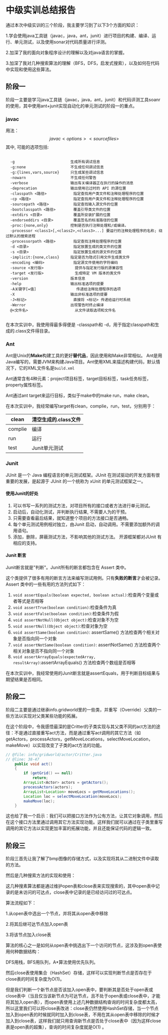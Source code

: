 # 中级实训总结报告

通过本次中级实训的三个阶段，我主要学习到了以下3个方面的知识：

1.学会使用java工具链（javac，java，ant，junit）进行项目的构建、编译、运行、单元测试，以及使用sonar对代码质量进行评测。

2.加深了我的面向对象程序设计的理解以及对java语言的掌握。

3.加深了我对几种搜索算法的理解（BFS，DFS，启发式搜索），以及如何在代码中实现和使用这些算法。



## 阶段一

阶段一主要是学习java工具链（javac，java，ant，junit）和代码评测工具soanr的使用，其中使用ant+junit实现自动化的单元测试的阶段一的重点。

### javac

用法：
$$
javac <options> <source files>
$$
其中, 可能的选项包括:

```

  -g                         生成所有调试信息
  -g:none                    不生成任何调试信息
  -g:{lines,vars,source}     只生成某些调试信息
  -nowarn                    不生成任何警告
  -verbose                   输出有关编译器正在执行的操作的消息
  -deprecation               输出使用已过时的 API 的源位置
  -classpath <路径>            指定查找用户类文件和注释处理程序的位置
  -cp <路径>                   指定查找用户类文件和注释处理程序的位置
  -sourcepath <路径>           指定查找输入源文件的位置
  -bootclasspath <路径>        覆盖引导类文件的位置
  -extdirs <目录>              覆盖所安装扩展的位置
  -endorseddirs <目录>         覆盖签名的标准路径的位置
  -proc:{none,only}          控制是否执行注释处理和/或编译。
  -processor <class1>[,<class2>,<class3>...] 要运行的注释处理程序的名称; 绕过默认的搜索进程
  -processorpath <路径>        指定查找注释处理程序的位置
  -d <目录>                    指定放置生成的类文件的位置
  -s <目录>                    指定放置生成的源文件的位置
  -implicit:{none,class}     指定是否为隐式引用文件生成类文件
  -encoding <编码>             指定源文件使用的字符编码
  -source <发行版>              提供与指定发行版的源兼容性
  -target <发行版>              生成特定 VM 版本的类文件
  -version                   版本信息
  -help                      输出标准选项的提要
  -A关键字[=值]                  传递给注释处理程序的选项
  -X                         输出非标准选项的提要
  -J<标记>                     直接将 <标记> 传递给运行时系统
  -Werror                    出现警告时终止编译
  @<文件名>                     从文件读取选项和文件名


```

在本次实训中，我使用得最多得便是 -classpath和 -d，用于指定classpath和生成的.class文件得目录。



### Ant

Ant是Unix的**Make**构建工具的更好**替代品**，因此使用和Make非常相似。 Ant是用Java编写的，需要JVM来构建Java项目。Ant使用XML来描述构建代码，默认情况下，它的XML文件名是`build.xml`

Ant通常含有4种元素：project项目标签，target目标标签，task任务标签，property属性标签。

Ant通过ant target来运行目标，类似于make中的make run，make clean。

在本次实训中，我经常编写target有clean，complie，run，test，分别用于：

| clean   | 清空生成的.class文件 |
| ------- | -------------------- |
| complie | 编译                 |
| run     | 运行                 |
| test    | Junit单元测试        |



### Junit

JUnit 是一个 Java 编程语言的单元测试框架。JUnit 在测试驱动的开发方面有很重要的发展，是起源于 JUnit 的一个统称为 xUnit 的单元测试框架之一。

#### 使用Junit的好处

1. 可以书写一系列的测试方法，对项目所有的接口或者方法进行单元测试。
2. 启动后，自动化测试，并判断执行结果, 不需要人为的干预。
3. 只需要查看最后结果，就知道整个项目的方法接口是否通畅。
4. 每个单元测试用例相对独立，由Junit 启动，自动调用。不需要添加额外的调用语句。
5. 添加，删除，屏蔽测试方法，不影响其他的测试方法。 开源框架都对JUnit 有相应的支持。

#### Junit 断言

Junit断言就是"判断"。Junit所有的断言都包含在 Assert 类中。

这个类提供了很多有用的断言方法来编写测试用例。只有**失败的断言**才会被记录。Assert 类中的一些有用的方法列式如下：

1. `void assertEquals(boolean expected, boolean actual)`:检查两个变量或者等式是否相等
2. `void assertTrue(boolean condition)`:检查条件为真
3. `void assertFalse(boolean condition)`:检查条件为假
4. `void assertNotNull(Object object)`:检查对象不为空
5. `void assertNull(Object object)`:检查对象为空
6. `void assertSame(boolean condition)`: assertSame() 方法检查两个相关对象是否指向同一个对象
7. `void assertNotSame(boolean condition)`: assertNotSame() 方法检查两个相关对象是否不指向同一个对象
8. `void assertArrayEquals(expectedArray, resultArray)`:assertArrayEquals() 方法检查两个数组是否相等

在本次实训中，我经常使用的Junit断言就是assertEquals，用于判断目标结果与期望结果是否相同。



## 阶段二

阶段二主要是通过继承info.gridworld里的一些类，并重写（Override）父类的一些方法以实现对父类某些功能的拓展。

在这个阶段中，令我感悟最深的是Critter的子类实现与其父类不同的act方法的途径：不是通过直接重写act方法，而是通过重写act调用的其它方法（如getActors，processActors，getMoveLocations，selectMoveLocation，makeMove）以实现改变了子类的act方法的功能。

```java
// @file: info/gridworld/actor/Critter.java
// @line: 38-47
	public void act()
    {
        if (getGrid() == null)
            return;
        ArrayList<Actor> actors = getActors();
        processActors(actors);
        ArrayList<Location> moveLocs = getMoveLocations();
        Location loc = selectMoveLocation(moveLocs);
        makeMove(loc);
    }
```

这也给了我一个启示：我们可以把接口方法作为公有方法，让其它对象调用，然后在这个接口方法里通过调用其它方法实现功能。这样我们就可以通过在子类里重写调用的其它方法以实现更加丰富的拓展功能，并且还能保证代码的逻辑一致。



## 阶段三

阶段三首先让我了解了bmp图像的存储方式，以及实现将其从二进制文件中读取的方法。



然后是几种搜索方法的实现和使用：

这几种搜素算法都是通过维护open表和close表来实现搜索的，其中open表中记录的是未访问的可达点，close表中记录的是已经访问过的可达点。

算法流程如下：

1.从open表中选出一个节点，并将其从open表中移除

2.将其后继可达节点加入open表

3.将该节点加入close表

算法的核心之一是如何从open表中挑选出下一个访问的节点，这涉及到open表使用何种数据结构：

DFS用栈，BFS用队列，A*算法使用优先队列。

然后close表使用集合（HashSet）存储，这样可以实现判断节点是否存在于close表的时间复杂度为O(1)。

但是我们判断一个新节点是否该加入open表中，要判断其是否处于open表或close表中（当且仅当该新节点为可达节点，且不处于open表或close表中，才能将其加入open表），而open表使用上述几种数据结构查询的时间复杂度都太高，所以这里我们可以将close表改进：close表仍然使用HashSet存储，当一个节点加入到open表的时候就同时加入到close表，不用在其从open表中移除的时候才加入到close表，这样我们就只用查询新节点是否处于close表中（因为这样close表是open表的超集），查询的时间复杂度就是O(1) 。